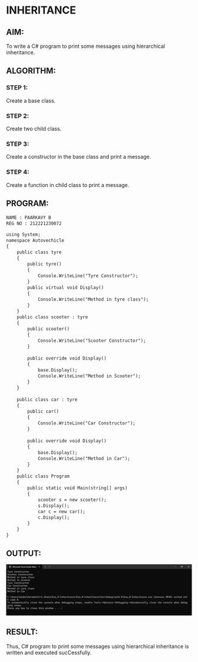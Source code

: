# INHERITANCE
## AIM:
To write a C# program to print some messages using hierarchical inheritance.

## ALGORITHM:
### STEP 1:
Create a base class.

### STEP 2:
Create two child class.

### STEP 3:
Create a constructor in the base class and print a message.

### STEP 4:
Create a function in child class to print a message.

## PROGRAM:
```
NAME : PAARKAVY B
REG NO : 212221230072
```

```
using System;
namespace Autovechicle
{
    public class tyre
    {
        public tyre()
        {
            Console.WriteLine("Tyre Constructor");
        }
        public virtual void Display()
        {
            Console.WriteLine("Method in tyre class");
        }
    }
    public class scooter : tyre
    {
        public scooter()
        {
            Console.WriteLine("Scooter Constructor");
        }

        public override void Display()
        {
            base.Display();
            Console.WriteLine("Method in Scooter");
        }
    }

    public class car : tyre
    {
        public car()
        {
            Console.WriteLine("Car Constructor");
        }

        public override void Display()
        {
            base.Display();
            Console.WriteLine("Method in Car");
        }
    }
    public class Program
    {
        public static void Main(string[] args)
        {
            scooter s = new scooter();
            s.Display();
            car c = new car();
            c.Display();
        }
    }
}
```

## OUTPUT:
![output](op1.png)

## RESULT:
Thus, C# program to print some messages using hierarchical inheritance is written and executed sucCessfully.